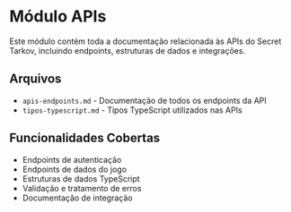 # Módulo APIs

Este módulo contém toda a documentação relacionada às APIs do Secret Tarkov, incluindo endpoints, estruturas de dados e integrações.

## Arquivos

- `apis-endpoints.md` - Documentação de todos os endpoints da API
- `tipos-typescript.md` - Tipos TypeScript utilizados nas APIs

## Funcionalidades Cobertas

- Endpoints de autenticação
- Endpoints de dados do jogo
- Estruturas de dados TypeScript
- Validação e tratamento de erros
- Documentação de integração